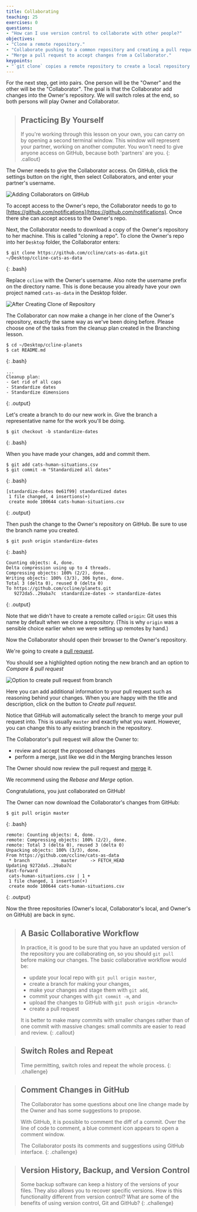 ```yaml
---
title: Collaborating
teaching: 25
exercises: 0
questions:
- "How can I use version control to collaborate with other people?"
objectives:
- "Clone a remote repository."
- "Collaborate pushing to a common repository and creating a pull request."
- "Merge a pull request to accept changes from a Collaborator."
keypoints:
- "`git clone` copies a remote repository to create a local repository with a remote called `origin` automatically set up."
---
```


For the next step, get into pairs.  One person will be the "Owner" and the other
will be the "Collaborator". The goal is that the Collaborator add changes into
the Owner's repository. We will switch roles at the end, so both persons will
play Owner and Collaborator.

> ## Practicing By Yourself
>
> If you're working through this lesson on your own, you can carry on by opening
> a second terminal window.
> This window will represent your partner, working on another computer. You
> won't need to give anyone access on GitHub, because both 'partners' are you.
{: .callout}

The Owner needs to give the Collaborator access.
On GitHub, click the settings button on the right,
then select Collaborators, and enter your partner's username.

![Adding Collaborators on GitHub](../fig/github-add-collaborators.png)

To accept access to the Owner's repo, the Collaborator
needs to go to [https://github.com/notifications](https://github.com/notifications).
Once there she can accept access to the Owner's repo.

Next, the Collaborator needs to download a copy of the Owner's repository to her
 machine. This is called "cloning a repo". To clone the Owner's repo into
her `Desktop` folder, the Collaborator enters:

~~~
$ git clone https://github.com/ccline/cats-as-data.git ~/Desktop/ccline-cats-as-data
~~~
{: .bash}

Replace `ccline` with the Owner's username. Also note the username prefix on the directory name. This is done because
you already have your own project named `cats-as-data` in the Desktop folder.

![After Creating Clone of Repository](../fig/github-collaboration.svg)

The Collaborator can now make a change in her clone of the Owner's repository,
exactly the same way as we've been doing before. Please choose one of the tasks from the cleanup plan created in the Branching lesson.

~~~
$ cd ~/Desktop/ccline-planets
$ cat README.md
~~~
{: .bash}

~~~
...
Cleanup plan:
- Get rid of all caps
- Standardize dates
- Standardize dimensions
~~~
{: .output}

Let's create a branch to do our new work in. Give the branch a representative name for the work you'll be doing.

~~~
$ git checkout -b standardize-dates
~~~
{: .bash}

When you have made your changes, add and commit them.
~~~
$ git add cats-human-situations.csv
$ git commit -m "Standardized all dates"
~~~
{: .bash}

~~~
[standardize-dates 0e61f99] standardized dates
 1 file changed, 4 insertions(+)
 create mode 100644 cats-human-situations.csv
~~~
{: .output}

Then push the change to the Owner's repository on GitHub. Be sure to use the branch name you created.

~~~
$ git push origin standardize-dates
~~~
{: .bash}

~~~
Counting objects: 4, done.
Delta compression using up to 4 threads.
Compressing objects: 100% (2/2), done.
Writing objects: 100% (3/3), 306 bytes, done.
Total 3 (delta 0), reused 0 (delta 0)
To https://github.com/ccline/planets.git
   9272da5..29aba7c  standardize-dates -> standardize-dates
~~~
{: .output}

Note that we didn't have to create a remote called `origin`: Git uses this
name by default when we clone a repository.  (This is why `origin` was a
sensible choice earlier when we were setting up remotes by hand.)

Now the Collaborator should open their browser to the Owner's repository.

We're going to create a [pull request](https://help.github.com/articles/about-pull-requests/).

You should see a highlighted option noting the new branch and an option to *Compare & pull request*

![Option to create pull request from branch](../fig/github-create-pr.png)

Here you can add additional information to your pull request such as reasoning behind your changes. When you are happy
with the title and description, click on the button to *Create pull request*.

Notice that GitHub will automatically select the branch to merge your pull request into. This is usually `master` and
exactly what you want. However, you can change this to any existing branch in the repository.

The Collaborator's pull request will allow the Owner to:
- review and accept the proposed changes
- perform a merge, just like we did in the Merging branches lesson

The Owner should now review the pull request and [merge](https://help.github.com/articles/merging-a-pull-request/) it.

We recommend using the *Rebase and Merge* option.

Congratulations, you just collaborated on GitHub!

The Owner can now download the Collaborator's changes from GitHub:

~~~
$ git pull origin master
~~~
{: .bash}

~~~
remote: Counting objects: 4, done.
remote: Compressing objects: 100% (2/2), done.
remote: Total 3 (delta 0), reused 3 (delta 0)
Unpacking objects: 100% (3/3), done.
From https://github.com/ccline/cats-as-data
 * branch            master     -> FETCH_HEAD
Updating 9272da5..29aba7c
Fast-forward
 cats-human-situations.csv | 1 +
 1 file changed, 1 insertion(+)
 create mode 100644 cats-human-situations.csv
~~~
{: .output}

Now the three repositories (Owner's local, Collaborator's local, and Owner's on
GitHub) are back in sync.

> ## A Basic Collaborative Workflow
>
> In practice, it is good to be sure that you have an updated version of the
> repository you are collaborating on, so you should `git pull` before making
> our changes. The basic collaborative workflow would be:
>
> * update your local repo with `git pull origin master`,
> * create a branch for making your changes,
> * make your changes and stage them with `git add`,
> * commit your changes with `git commit -m`, and
> * upload the changes to GitHub with `git push origin <branch>`
> * create a pull request
>
> It is better to make many commits with smaller changes rather than
> of one commit with massive changes: small commits are easier to
> read and review.
{: .callout}

> ## Switch Roles and Repeat
>
> Time permitting, switch roles and repeat the whole process.
{: .challenge}

> ## Comment Changes in GitHub
>
> The Collaborator has some questions about one line change made by the Owner and
> has some suggestions to propose.
>
> With GitHub, it is possible to comment the diff of a commit. Over the line of
> code to comment, a blue comment icon appears to open a comment window.
>
> The Collaborator posts its comments and suggestions using GitHub interface.
{: .challenge}

> ## Version History, Backup, and Version Control
>
> Some backup software can keep a history of the versions of your files. They also
> allows you to recover specific versions. How is this functionality different from version control?
> What are some of the benefits of using version control, Git and GitHub?
{: .challenge}
